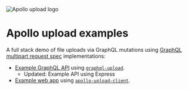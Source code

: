 ![Apollo upload logo](https://cdn.jsdelivr.net/gh/jaydenseric/apollo-upload-client@1.0.0/apollo-upload-logo.svg)

# Apollo upload examples

A full stack demo of file uploads via GraphQL mutations using [GraphQL multipart request spec](https://github.com/jaydenseric/graphql-multipart-request-spec) implementations:

- [Example GraphQL API](api) using [`graphql-upload`](https://npm.im/graphql-upload).
  - Updated: Example API using Express
- [Example web app](app) using [`apollo-upload-client`](https://npm.im/apollo-upload-client).
